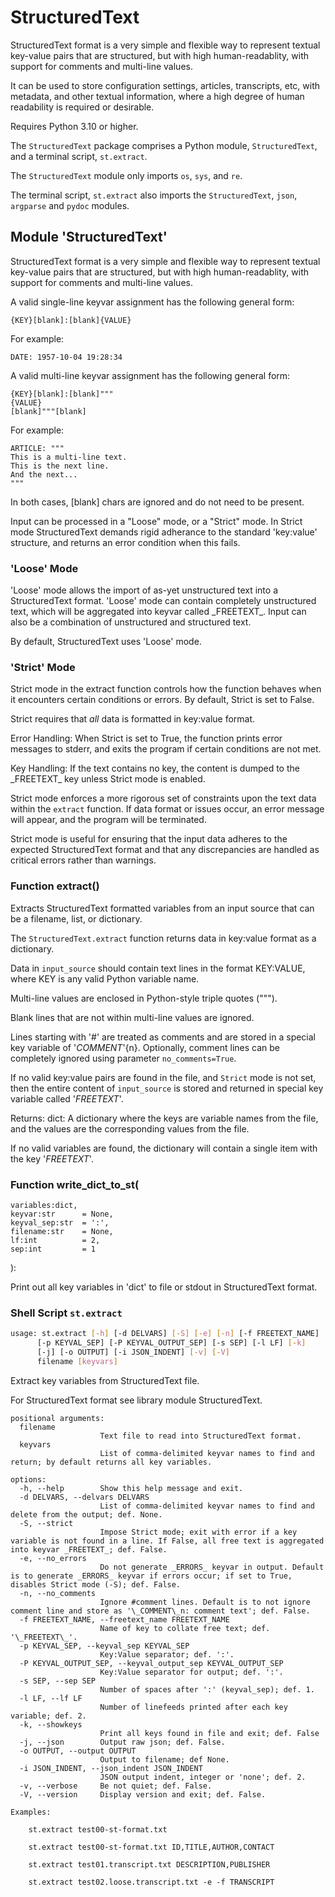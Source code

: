 # StructuredText

StructuredText format is a very simple and flexible way to represent textual key-value pairs that are structured, but with high human-readablity, with support for comments and multi-line values.

It can be used to store configuration settings, articles, transcripts, etc, with metadata, and other textual information, where a high degree of human readability is required or desirable.

Requires Python 3.10 or higher.

The `StructuredText` package comprises a Python module, `StructuredText`, and a terminal script, `st.extract`.

The `StructuredText` module only imports `os`, `sys`, and `re`.

The terminal script, `st.extract` also imports the `StructuredText`, `json`, `argparse` and `pydoc` modules.

## Module 'StructuredText'

StructuredText format is a very simple and flexible way to represent textual key-value pairs that are structured, but with high human-readablity, with support for comments and multi-line values.

A valid single-line keyvar assignment has the following general form:

`{KEY}[blank]:[blank]{VALUE}`

For example:

`DATE: 1957-10-04 19:28:34`

A valid multi-line keyvar assignment has the following general form:

```
{KEY}[blank]:[blank]"""
{VALUE}
[blank]"""[blank]
```

For example:

```
ARTICLE: """
This is a multi-line text.
This is the next line.
And the next...
"""
```

In both cases, [blank] chars are ignored and do not need to be present.


Input can be processed in a "Loose" mode, or a "Strict" mode.  In Strict mode StructuredText demands rigid adherance to the standard 'key:value' structure, and returns an error condition when this fails.

### 'Loose' Mode
'Loose' mode allows the import of as-yet unstructured text into a StructuredText format.  'Loose' mode can contain completely unstructured text, which will be aggregated into keyvar called \_FREETEXT\_.  Input can also be a combination of unstructured and structured text.

By default, StructuredText uses 'Loose' mode.


### 'Strict' Mode
Strict mode in the extract function controls how the function behaves when it encounters certain conditions or errors. By default, Strict is set to False.

Strict requires that *all* data is formatted in key:value format.

Error Handling: When Strict is set to True, the function prints error messages to stderr, and exits the program if certain conditions are not met.

Key Handling: If the text contains no key, the content is dumped to the \_FREETEXT\_ key unless Strict mode is enabled.

Strict mode enforces a more rigorous set of constraints upon the text data within the `extract` function. If data format or issues occur, an error message will appear, and the program will be terminated. 

Strict mode is useful for ensuring that the input data adheres to the expected StructuredText format and that any discrepancies are handled as critical errors rather than warnings.

### Function extract()

Extracts StructuredText formatted variables from an input source that can be a filename, list, or dictionary. 

  The `StructuredText.extract` function returns data in key:value format as a dictionary.

  Data in `input_source` should contain text lines in the format KEY:VALUE, where KEY is any valid Python variable name. 

  Multi-line values are enclosed in Python-style triple quotes (""").

  Blank lines that are not within multi-line values are ignored.

  Lines starting with '#' are treated as comments and are stored in a special key variable of '_COMMENT_'{n}. Optionally, comment lines can be completely ignored using parameter `no_comments=True`.

  If no valid key:value pairs are found in the file, and `Strict` mode is not set, then the entire content of `input_source` is stored and returned in special key variable called '_FREETEXT_'.

  Returns:
  dict: A dictionary where the keys are variable names from the file, and the values are the corresponding values from the file. 

  If no valid variables are found, the dictionary will contain a single item with the key '_FREETEXT_'.

### Function write_dict_to_st(
    variables:dict, 
    keyvar:str      = None, 
    keyval_sep:str  = ':',    
    filename:str    = None, 
    lf:int          = 2, 
    sep:int         = 1
  ):

  Print out all key variables in 'dict' to file or stdout in StructuredText format. 


### Shell Script `st.extract`

```bash
usage: st.extract [-h] [-d DELVARS] [-S] [-e] [-n] [-f FREETEXT_NAME]
      [-p KEYVAL_SEP] [-P KEYVAL_OUTPUT_SEP] [-s SEP] [-l LF] [-k]
      [-j] [-o OUTPUT] [-i JSON_INDENT] [-v] [-V]
      filename [keyvars]
```

Extract key variables from StructuredText file.

For StructuredText format see library module StructuredText.

```
positional arguments:
  filename              
                    Text file to read into StructuredText format.
  keyvars               
                    List of comma-delimited keyvar names to find and return; by default returns all key variables.

options:
  -h, --help        Show this help message and exit.
  -d DELVARS, --delvars DELVARS
                    List of comma-delimited keyvar names to find and delete from the output; def. None.
  -S, --strict          
                    Impose Strict mode; exit with error if a key variable is not found in a line. If False, all free text is aggregated into keyvar _FREETEXT_; def. False.
  -e, --no_errors       
                    Do not generate _ERRORS_ keyvar in output. Default is to generate _ERRORS_ keyvar if errors occur; if set to True, disables Strict mode (-S); def. False.
  -n, --no_comments     
                    Ignore #comment lines. Default is to not ignore comment line and store as '\_COMMENT\_n: comment text'; def. False.
  -f FREETEXT_NAME, --freetext_name FREETEXT_NAME
                    Name of key to collate free text; def. '\_FREETEXT\_'.
  -p KEYVAL_SEP, --keyval_sep KEYVAL_SEP
                    Key:Value separator; def. ':'.
  -P KEYVAL_OUTPUT_SEP, --keyval_output_sep KEYVAL_OUTPUT_SEP
                    Key:Value separator for output; def. ':'.
  -s SEP, --sep SEP     
                    Number of spaces after ':' (keyval_sep); def. 1.
  -l LF, --lf LF        
                    Number of linefeeds printed after each key variable; def. 2.
  -k, --showkeys        
                    Print all keys found in file and exit; def. False
  -j, --json        Output raw json; def. False.
  -o OUTPUT, --output OUTPUT
                    Output to filename; def None.
  -i JSON_INDENT, --json_indent JSON_INDENT
                    JSON output indent, integer or 'none'; def. 2.
  -v, --verbose     Be not quiet; def. False.
  -V, --version     Display version and exit; def. False.

Examples:

    st.extract test00-st-format.txt
    
    st.extract test00-st-format.txt ID,TITLE,AUTHOR,CONTACT
    
    st.extract test01.transcript.txt DESCRIPTION,PUBLISHER
    
    st.extract test02.loose.transcript.txt -e -f TRANSCRIPT

```
